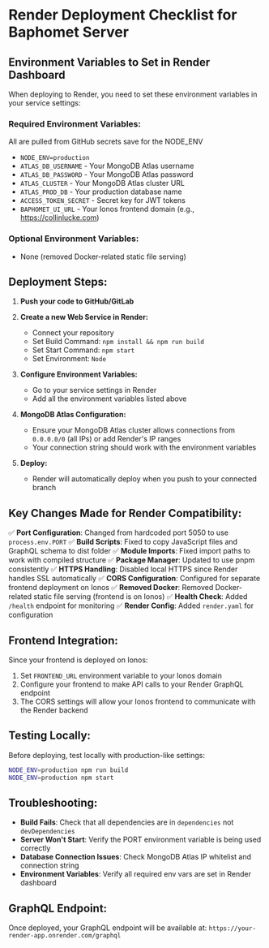 # Render Deployment Checklist for Baphomet Server

## Environment Variables to Set in Render Dashboard

When deploying to Render, you need to set these environment variables in your service settings:

### Required Environment Variables:
All are pulled from GitHub secrets save for the NODE_ENV
- `NODE_ENV=production`
- `ATLAS_DB_USERNAME` - Your MongoDB Atlas username
- `ATLAS_DB_PASSWORD` - Your MongoDB Atlas password  
- `ATLAS_CLUSTER` - Your MongoDB Atlas cluster URL
- `ATLAS_PROD_DB` - Your production database name
- `ACCESS_TOKEN_SECRET` - Secret key for JWT tokens
- `BAPHOMET_UI_URL` - Your Ionos frontend domain (e.g., https://collinlucke.com)

### Optional Environment Variables:
- None (removed Docker-related static file serving)

## Deployment Steps:

1. **Push your code to GitHub/GitLab**
   
2. **Create a new Web Service in Render:**
   - Connect your repository
   - Set Build Command: `npm install && npm run build`
   - Set Start Command: `npm start`
   - Set Environment: `Node`

3. **Configure Environment Variables:**
   - Go to your service settings in Render
   - Add all the environment variables listed above

4. **MongoDB Atlas Configuration:**
   - Ensure your MongoDB Atlas cluster allows connections from `0.0.0.0/0` (all IPs) or add Render's IP ranges
   - Your connection string should work with the environment variables

5. **Deploy:**
   - Render will automatically deploy when you push to your connected branch

## Key Changes Made for Render Compatibility:

✅ **Port Configuration**: Changed from hardcoded port 5050 to use `process.env.PORT`
✅ **Build Scripts**: Fixed to copy JavaScript files and GraphQL schema to dist folder
✅ **Module Imports**: Fixed import paths to work with compiled structure
✅ **Package Manager**: Updated to use pnpm consistently
✅ **HTTPS Handling**: Disabled local HTTPS since Render handles SSL automatically
✅ **CORS Configuration**: Configured for separate frontend deployment on Ionos
✅ **Removed Docker**: Removed Docker-related static file serving (frontend is on Ionos)
✅ **Health Check**: Added `/health` endpoint for monitoring
✅ **Render Config**: Added `render.yaml` for configuration

## Frontend Integration:

Since your frontend is deployed on Ionos:
1. Set `FRONTEND_URL` environment variable to your Ionos domain
2. Configure your frontend to make API calls to your Render GraphQL endpoint
3. The CORS settings will allow your Ionos frontend to communicate with the Render backend

## Testing Locally:

Before deploying, test locally with production-like settings:

```bash
NODE_ENV=production npm run build
NODE_ENV=production npm start
```

## Troubleshooting:

- **Build Fails**: Check that all dependencies are in `dependencies` not `devDependencies`
- **Server Won't Start**: Verify the PORT environment variable is being used correctly
- **Database Connection Issues**: Check MongoDB Atlas IP whitelist and connection string
- **Environment Variables**: Verify all required env vars are set in Render dashboard

## GraphQL Endpoint:

Once deployed, your GraphQL endpoint will be available at:
`https://your-render-app.onrender.com/graphql`
